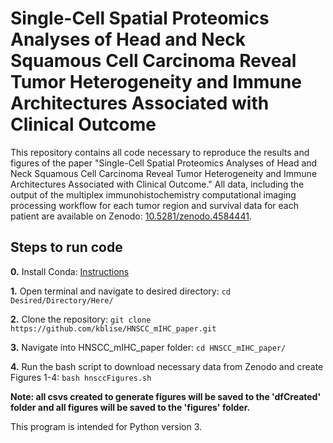 # Single-Cell Spatial Proteomics Analyses of Head and Neck Squamous Cell Carcinoma Reveal Tumor Heterogeneity and Immune Architectures Associated with Clinical Outcome


This repository contains all code necessary to reproduce the results and figures of the paper "Single-Cell Spatial Proteomics Analyses of Head and Neck Squamous Cell Carcinoma Reveal Tumor Heterogeneity and Immune Architectures Associated with Clinical Outcome." All data, including the output of the multiplex immunohistochemistry computational imaging processing workflow for each tumor region and survival data for each patient are available on Zenodo: [10.5281/zenodo.4584441](https://zenodo.org/record/4584441#.YEbMFZNKiYA).


## Steps to run code

**0.** Install Conda: [Instructions](https://conda.io/projects/conda/en/latest/user-guide/install/index.html)

**1.** Open terminal and navigate to desired directory: `cd Desired/Directory/Here/`

**2.** Clone the repository: `git clone https://github.com/kblise/HNSCC_mIHC_paper.git`

**3.** Navigate into HNSCC_mIHC_paper folder: `cd HNSCC_mIHC_paper/`

**4.** Run the bash script to download necessary data from Zenodo and create Figures 1-4: `bash hnsccFigures.sh`


**Note: all csvs created to generate figures will be saved to the 'dfCreated' folder and all figures will be saved to the 'figures' folder.**


This program is intended for Python version 3.
